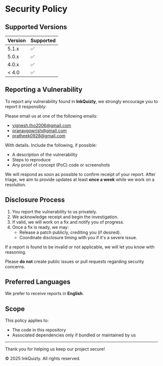 # Security Policy

## Supported Versions

| Version | Supported          |
| ------- | ------------------ |
| 5.1.x   | :white_check_mark: |
| 5.0.x   | :white_check_mark: |
| 4.0.x   | :white_check_mark: |
| < 4.0   | :white_check_mark: |

## Reporting a Vulnerability

To report any vulnerability found in **InkQuizly**, we strongly encourage you to report it responsibly:

Please email us at one of the following emails:

* [vignesh.tho2006@gmail.com](mailto:vignesh.tho2006@gmail.com)
* [pranavgowrish@gmail.com](mailto:pranavgowrish@gmail.com)
* [pratheek0928@gmail.com](mailto:pratheek0928@gmail.com)

With details. Include the following, if possible:
- A description of the vulnerability
- Steps to reproduce
- Any proof of concept (PoC) code or screenshots

We will respond as soon as possible to confirm receipt of your report. After triage, we aim to provide updates at least **once a week** while we work on a resolution.

## Disclosure Process

1. You report the vulnerability to us privately.
2. We acknowledge receipt and begin the investigation.
3. If valid, we will work on a fix and notify you of progress.
4. Once a fix is ready, we may:
   - Release a patch publicly, crediting you (if desired).
   - Coordinate disclosure timing with you if it's a severe issue.

If a report is found to be invalid or not applicable, we will let you know with reasoning.

Please **do not** create public issues or pull requests regarding security concerns.

## Preferred Languages

We prefer to receive reports in **English**.

## Scope

This policy applies to:
- The code in this repository
- Associated dependencies only if bundled or maintained by us

---

Thank you for helping us keep our project secure!

© 2025 InkQuizly. All rights reserved.

